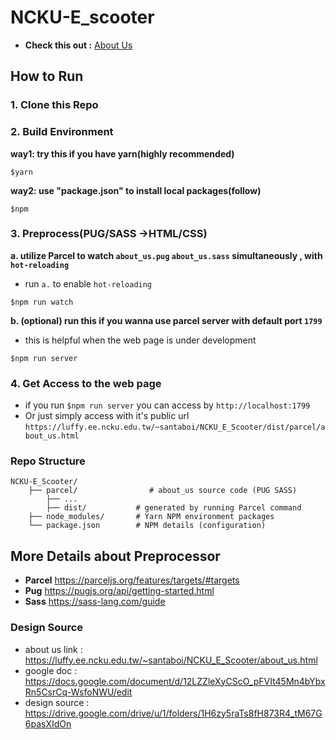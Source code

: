 # NCKU-E_scooter

+ **Check this out :** [About Us](https://luffy.ee.ncku.edu.tw/~santaboi/NCKU_E_Scooter/about_us.html) 
## How to Run
### 1. Clone this Repo
### 2. Build Environment
**way1: try this if you have yarn(highly recommended)**
```shell=
$yarn
```
**way2: use "package.json" to install local packages(follow)**
```shell=
$npm
```
### 3. Preprocess(PUG/SASS ->HTML/CSS)

**a. utilize Parcel to watch `about_us.pug` `about_us.sass` simultaneously , with `hot-reloading`**
+ run `a.` to enable `hot-reloading`
```shell=
$npm run watch
```
**b. (optional) run this if you wanna use parcel server with default port `1799`**
+ this is helpful when the web page is under development
```shell=
$npm run server
```
### 4. Get Access to the web page
+ if you run `$npm run server` you can access by `http://localhost:1799`
+ Or just simply access with it's public url `https://luffy.ee.ncku.edu.tw/~santaboi/NCKU_E_Scooter/dist/parcel/about_us.html`

### Repo Structure
```
NCKU-E_Scooter/
    ├── parcel/                # about_us source code (PUG SASS)
        ├── ...
        ├── dist/           # generated by running Parcel command
    ├── node_modules/       # Yarn NPM environment packages
    └── package.json        # NPM details (configuration)
```


## More Details about Preprocessor
+ **Parcel** https://parceljs.org/features/targets/#targets
+ **Pug** https://pugjs.org/api/getting-started.html
+ **Sass** https://sass-lang.com/guide
### Design Source
* about us link : https://luffy.ee.ncku.edu.tw/~santaboi/NCKU_E_Scooter/about_us.html
* google doc : https://docs.google.com/document/d/12LZZleXyCScO_pFVIt45Mn4bYbxRn5CsrCq-WsfoNWU/edit
* design source : https://drive.google.com/drive/u/1/folders/1H6zy5raTs8fH873R4_tM67G6pasXIdOn
